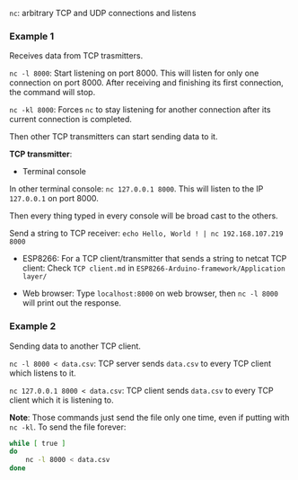 ``nc``: arbitrary TCP and UDP connections and listens

### Example 1 

Receives data from TCP trasmitters.

``nc -l 8000``: Start listening on port 8000. This will listen for only one connection on port 8000. After receiving and finishing its first connection, the command will stop.

``nc -kl 8000``: Forces ``nc`` to stay listening for another connection after its current connection is completed.

Then other TCP transmitters can start sending data to it.

**TCP transmitter**:

* Terminal console

In other terminal console: ``nc 127.0.0.1 8000``. This will listen to the IP ``127.0.0.1`` on port 8000. 

Then every thing typed in every console will be broad cast to the others.

Send a string to TCP receiver: ``echo Hello, World ! | nc 192.168.107.219 8000`` 

* ESP8266: For a TCP client/transmitter that sends a string to netcat TCP client: Check ``TCP client.md`` in ``ESP8266-Arduino-framework/Application layer/``

* Web browser: Type ``localhost:8000`` on web browser, then ``nc -l 8000`` will print out the response.

### Example 2

Sending data to another TCP client.

``nc -l 8000 < data.csv``: TCP server sends ``data.csv`` to every TCP client which listens to it.

``nc 127.0.0.1 8000 < data.csv``: TCP client sends ``data.csv`` to every TCP client which it is listening to.

**Note**: Those commands just send the file only one time, even if putting with ``nc -kl``. To send the file forever:

```sh
while [ true ]
do
    nc -l 8000 < data.csv
done 
```
